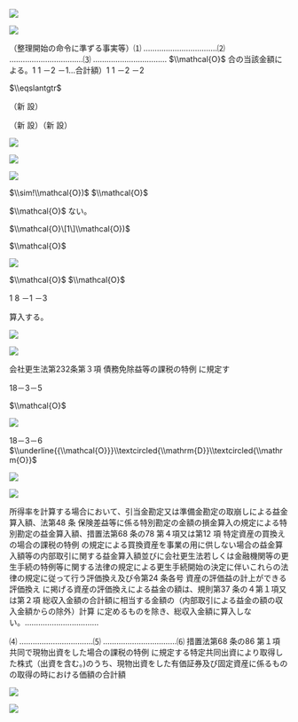 ![](https://www.nta.go.jp/tmp/9a452de1-3e2b-4d59-90b2-8a119bf9dc57/images/61c8c0e4519be27aa0df7b551d9e53c3e1c8635b8fe8c2a3258480a47a7f83cb.jpg)

![](https://www.nta.go.jp/tmp/9a452de1-3e2b-4d59-90b2-8a119bf9dc57/images/1759ffa5c98e87183e35e8db2e7b6fb61ad5d06a5242adf857e2d615b0fbd11d.jpg)

（整理開始の命令に準ずる事実等）⑴ ……………………………⑵ ……………………………⑶ …………………………… $\\mathcal{O}$ 合の当該金額による。1 1 －2 －1…合計額）1 1 －2 －2

$\\eqslantgtr$

（新 設）

（新 設）（新 設）

![](https://www.nta.go.jp/tmp/9a452de1-3e2b-4d59-90b2-8a119bf9dc57/images/aefcdfa015356c6c2859bf0ed1b81ce1277df1e71d60eddb6245acd104c2601f.jpg)

![](https://www.nta.go.jp/tmp/9a452de1-3e2b-4d59-90b2-8a119bf9dc57/images/49d45fd9ccf2426638f8369db79c40e92bf555cb33d805e46923f38b77f2e674.jpg)

![](https://www.nta.go.jp/tmp/9a452de1-3e2b-4d59-90b2-8a119bf9dc57/images/d5fe635affba3b3260d7c4e6a1f57cc925766ffd3aed7672d071d6f498cf260d.jpg)

$\\sim!\\mathcal{O})$ $\\mathcal{O}$

$\\mathcal{O}$ ない。

$\\mathcal{O}\[1\]\\mathcal{O})$

$\\mathcal{O}$

![](https://www.nta.go.jp/tmp/9a452de1-3e2b-4d59-90b2-8a119bf9dc57/images/e7021d660dcc8a4bb4873ffc49806ac36afa505b17251367726f6ee0537cd129.jpg)

$\\mathcal{O}$ $\\mathcal{O}$

1 8 －1 －3

算入する。

![](https://www.nta.go.jp/tmp/9a452de1-3e2b-4d59-90b2-8a119bf9dc57/images/d94d7f7ecdc4b033f27d972a2f188bdd0e44dc79d4dc5a851ade155e33c656df.jpg)

![](https://www.nta.go.jp/tmp/9a452de1-3e2b-4d59-90b2-8a119bf9dc57/images/cf1d604138bb40dcbb0557a5ce149b21cb6e3b61401deafd64217eae014ca9aa.jpg)

会社更生法第232条第３項 債務免除益等の課税の特例 に規定す

18－3－5

$\\mathcal{O}$

![](https://www.nta.go.jp/tmp/9a452de1-3e2b-4d59-90b2-8a119bf9dc57/images/ede9290ff52b102c87fd4744e2ee7e0e42be490a4341c2ef851dc780ca79c9c3.jpg)

18－3－6 $\\underline{{\\mathcal{O}}}\\textcircled{\\mathrm{D}}\\textcircled{\\mathrm{O}}$

![](https://www.nta.go.jp/tmp/9a452de1-3e2b-4d59-90b2-8a119bf9dc57/images/a32074f1dc3520843f0c5f8c138b7e668ac0d0e79773b8a917bf01b20fb9d586.jpg)

![](https://www.nta.go.jp/tmp/9a452de1-3e2b-4d59-90b2-8a119bf9dc57/images/56fc034dd07a205a239c2158c3df1b251086f93866794444d8c3d434e83a3cfa.jpg)

所得率を計算する場合において、引当金勘定又は準備金勘定の取崩しによる益金算入額、法第48 条 保険差益等に係る特別勘定の金額の損金算入の規定による特別勘定の益金算入額、措置法第68 条の78 第４項又は第12 項 特定資産の買換えの場合の課税の特例 の規定による買換資産を事業の用に供しない場合の益金算入額等の内部取引に関する益金算入額並びに会社更生法若しくは金融機関等の更生手続の特例等に関する法律の規定による更生手続開始の決定に伴いこれらの法律の規定に従って行う評価換え及び令第24 条各号 資産の評価益の計上ができる評価換え に掲げる資産の評価換えによる益金の額は、規則第37 条の４第１項又は第２項 総収入金額の合計額に相当する金額の（内部取引による益金の額の収入金額からの除外）計算 に定めるものを除き、総収入金額に算入しない。……………………………

⑷ ……………………………⑸ ……………………………⑹ 措置法第68 条の86 第１項 共同で現物出資をした場合の課税の特例 に規定する特定共同出資により取得した株式（出資を含む。)のうち、現物出資をした有価証券及び固定資産に係るものの取得の時における価額の合計額

![](https://www.nta.go.jp/tmp/9a452de1-3e2b-4d59-90b2-8a119bf9dc57/images/ef9424ca634b8ced9e305a33fbfdd53de55e8720aa1fac1b73573748c77dfce8.jpg)

![](https://www.nta.go.jp/tmp/9a452de1-3e2b-4d59-90b2-8a119bf9dc57/images/a6740ad5660c35d96bdcdc47321a7fbf1f1d192c6e417c62ef578b069720cc4e.jpg)